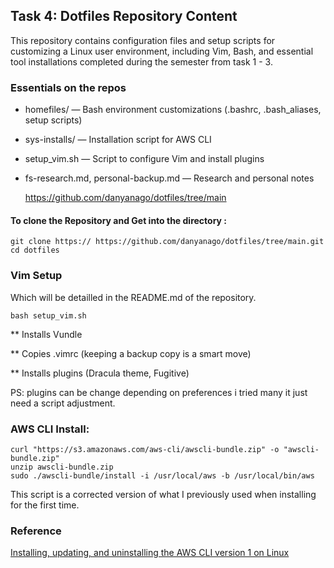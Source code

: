 ## Task 4: Dotfiles Repository Content 


This repository contains configuration files and setup scripts for customizing a Linux user environment, including Vim, Bash, and essential tool installations completed during the semester from task 1 - 3.


### Essentials on the repos

* homefiles/ — Bash environment customizations (.bashrc, .bash_aliases, setup scripts)

* sys-installs/ — Installation script for AWS CLI

* setup_vim.sh — Script to configure Vim and install plugins

* fs-research.md, personal-backup.md — Research and personal notes

  https://github.com/danyanago/dotfiles/tree/main

 #### To clone the Repository and Get into the directory :

  ```
git clone https:// https://github.com/danyanago/dotfiles/tree/main.git
cd dotfiles

  ```
### Vim Setup
 Which will be detailled in the README.md of the repository.
 ```
bash setup_vim.sh

```
** Installs Vundle

** Copies .vimrc (keeping a backup copy is a smart move)

** Installs plugins (Dracula theme, Fugitive)

PS: plugins can be change depending on preferences i tried many it just need a script adjustment.

### AWS CLI Install:

```
curl "https://s3.amazonaws.com/aws-cli/awscli-bundle.zip" -o "awscli-bundle.zip"
unzip awscli-bundle.zip
sudo ./awscli-bundle/install -i /usr/local/aws -b /usr/local/bin/aws

```
This script is a corrected version of what I previously used when installing for the first time.

### Reference 

[Installing, updating, and uninstalling the AWS CLI version 1 on Linux](https://docs.aws.amazon.com/cli/v1/userguide/install-linux.html)

